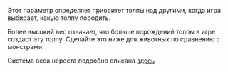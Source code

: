 Этот параметр определяет приоритет толпы над другими, когда игра выбирает, какую толпу породить. 

Более высокий вес означает, что больше порождений толпы в игре создаст эту толпу. 
Сделайте это ниже для животных по сравнению с монстрами.

Система веса нереста подробно описана [здесь](https://mcreator.net/wiki/mob-spawning-parameters )